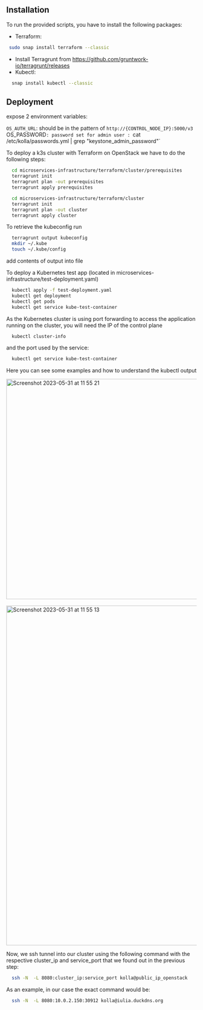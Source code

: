 ## Installation

To run the provided scripts, you have to install the following packages:
- Terraform:
 ```bash
  sudo snap install terraform --classic
```
- Install Terragrunt from https://github.com/gruntwork-io/terragrunt/releases
- Kubectl:
```bash
  snap install kubectl --classic
```

## Deployment

expose 2 environment variables:


`OS_AUTH_URL`: should be in the pattern of `http://{CONTROL_NODE_IP}:5000/v3
`OS_PASSWORD`: password set for admin user : `cat /etc/kolla/passwords.yml | grep "keystone_admin_password"`


To deploy a k3s cluster with Terraform on OpenStack we have to do the following steps:

```bash
  cd microservices-infrastructure/terraform/cluster/prerequisites
  terragrunt init
  terragrunt plan -out prerequisites
  terragrunt apply prerequisites
```

```bash
  cd microservices-infrastructure/terraform/cluster
  terragrunt init
  terragrunt plan -out cluster
  terragrunt apply cluster
```

To retrieve the kubeconfig run

```bash
  terragrunt output kubeconfig
  mkdir ~/.kube
  touch ~/.kube/config
```
add contents of output into file


To deploy a Kubernetes test app (located in microservices-infrastructure/test-deployment.yaml) 

```bash
  kubectl apply -f test-deployment.yaml 
  kubectl get deployment
  kubectl get pods
  kubectl get service kube-test-container
```

As the Kubernetes cluster is using port forwarding to access the application running on the cluster, you will need the IP of the control plane 
```bash
  kubectl cluster-info
```
and the port used by the service:
```bash
  kubectl get service kube-test-container
```

Here you can see some examples and how to understand the kubectl output

<img width="581" alt="Screenshot 2023-05-31 at 11 55 21" src="https://github.com/Evgeny-Volynsky/microservices-infrastructure/assets/16737171/130b5517-f92d-481e-9770-31fad8369e47">
<br /> <br />
<img width="896" alt="Screenshot 2023-05-31 at 11 55 13" src="https://github.com/Evgeny-Volynsky/microservices-infrastructure/assets/16737171/1ec5169a-b22a-405b-bf35-840c2df61164">
<br/>

Now, we ssh tunnel into our cluster using the following command with the respective cluster_ip and service_port that we found out in the previous step:
```bash
  ssh -N  -L 8080:cluster_ip:service_port kolla@public_ip_openstack
```
As an example, in our case the exact command would be:
```bash
  ssh -N  -L 8080:10.0.2.150:30912 kolla@iulia.duckdns.org 
```



